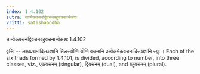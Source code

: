 ```yaml
---
index: 1.4.102
sutra: तान्येकवचनद्विवचनबहुवचनान्येकशः
vritti: satishabodha
---
```



 तान्येकवचनद्विवचनबहुवचनान्येकशः 1.4.102 


वृत्तिः -- लब्‍धप्रथमादिसञ्ज्ञानि तिङस्‍त्रीणि त्रीणि वचनानि प्रत्‍येकमेकवचनादिसञ्ज्ञानि स्‍युः । Each of the six triads formed by 1.4.101, is divided, according to number, into three classes, viz., एकवचनम् (singular), द्विवचनम् (dual), and बहुवचनम् (plural). 


